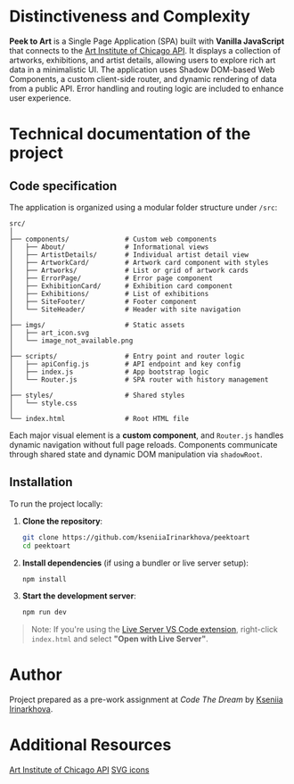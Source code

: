 # Distinctiveness and Complexity

**Peek to Art** is a Single Page Application (SPA) built with **Vanilla JavaScript** that connects to the [Art Institute of Chicago API](https://api.artic.edu/docs/#introduction). It displays a collection of artworks, exhibitions, and artist details, allowing users to explore rich art data in a minimalistic UI. The application uses Shadow DOM-based Web Components, a custom client-side router, and dynamic rendering of data from a public API. Error handling and routing logic are included to enhance user experience.


# Technical documentation of the project
## Code specification
The application is organized using a modular folder structure under `/src`:

```
src/
│
├── components/              # Custom web components
│   ├── About/               # Informational views
│   ├── ArtistDetails/       # Individual artist detail view
│   ├── ArtworkCard/         # Artwork card component with styles
│   ├── Artworks/            # List or grid of artwork cards
│   ├── ErrorPage/           # Error page component
│   ├── ExhibitionCard/      # Exhibition card component
│   ├── Exhibitions/         # List of exhibitions
│   ├── SiteFooter/          # Footer component
│   └── SiteHeader/          # Header with site navigation
│
├── imgs/                    # Static assets
│   ├── art_icon.svg
│   └── image_not_available.png
│
├── scripts/                 # Entry point and router logic
│   ├── apiConfig.js         # API endpoint and key config
│   ├── index.js             # App bootstrap logic
│   └── Router.js            # SPA router with history management
│
├── styles/                  # Shared styles
│   └── style.css
│
└── index.html               # Root HTML file
```
Each major visual element is a **custom component**, and `Router.js` handles dynamic navigation without full page reloads. Components communicate through shared state and dynamic DOM manipulation via `shadowRoot`.

## Installation

To run the project locally:

1. **Clone the repository**:
   ```bash
   git clone https://github.com/kseniiaIrinarkhova/peektoart
   cd peektoart
   ```

2. **Install dependencies** (if using a bundler or live server setup):
   ```bash
   npm install
   ```

3. **Start the development server**:
   ```bash
   npm run dev
   ```

> Note: If you're using the [Live Server VS Code extension](https://marketplace.visualstudio.com/items?itemName=ritwickdey.LiveServer), right-click `index.html` and select **"Open with Live Server"**.



# Author
Project prepared as a pre-work assignment at *Code The Dream* by [Kseniia Irinarkhova](https://www.linkedin.com/in/kseniia-irinarkhova/).

# Additional Resources
[Art Institute of Chicago API](https://api.artic.edu/docs/#introduction)
[SVG icons](https://www.svgrepo.com/)
